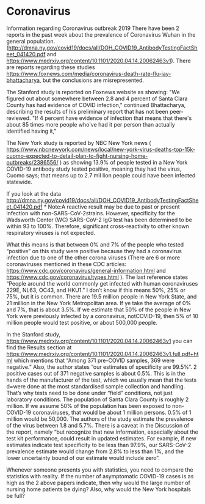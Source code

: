 # Coronavirus
Information regarding Coronavirus outbreak 2019
There have been 2 reports in the past week about the prevalence of Coronavirus Wuhan in the general population.(http://dmna.ny.gov/covid19/docs/all/DOH_COVID19_AntibodyTestingFactSheet_041420.pdf and https://www.medrxiv.org/content/10.1101/2020.04.14.20062463v1). There are reports regarding these studies https://www.foxnews.com/media/coronavirus-death-rate-flu-jay-bhattacharya, but the conclusions are  misrepresented. 
 
The Stanford study is reported on Foxnews website as showing: "We figured out about somewhere between 2.8 and 4 percent of Santa Clara County has had evidence of COVID infection," continued Bhattacharya, describing the results of his preliminary report that has not been peer-reviewed.
"If 4 percent have evidence of infection that means that there's about 85 times more people who've had it per person than actually identified having it,"
 
The New York study is reported by NBC New York news ( https://www.nbcnewyork.com/news/local/new-york-virus-deaths-top-15k-cuomo-expected-to-detail-plan-to-fight-nursing-home-outbreaks/2386556/ ) as showing 13.9% of people tested in a New York COVID-19 antibody study tested positive, meaning they had the virus, Cuomo says; that means up to 2.7 mil
lion people could have been infected statewide.
 
If you look at the data http://dmna.ny.gov/covid19/docs/all/DOH_COVID19_AntibodyTestingFactSheet_041420.pdf * Note:A reactive result may be due to past or present infection with non-SARS-CoV-2strains. However, specificity for the Wadsworth Center (WC) SARS-CoV-2 IgG test has been determined to be within 93 to 100%. Therefore, significant cross-reactivity to other known respiratory viruses is not expected.
 
What this means is that between 0% and 7% of the people who tested “positive” on this study were positive because they had a coronavirus infection due to one of the other corona viruses (There are 6 or more coronaviruses mentioned in these CDC articles: https://www.cdc.gov/coronavirus/general-information.html and https://www.cdc.gov/coronavirus/types.html ). The last reference states “People around the world commonly get infected with human coronaviruses 229E, NL63, OC43, and HKU1.” I don’t know if this means 50%, 25% or 75%, but it is common. There are 19.5 million people in New York State, and 21 million in the New York Metropolitan area. If ye take the average of 0% and 7%, that is about 3.5%. If we estimate that 50% of the people in New York were previously  infected by a coronavirus, notCOVID-19, then 5% of 10 million people would test positive, or about 500,000 people. 
 
In the Stanford study, https://www.medrxiv.org/content/10.1101/2020.04.14.20062463v1 you can find the Results section at https://www.medrxiv.org/content/10.1101/2020.04.14.20062463v1.full.pdf+html
which mentions that “Among 371 pre-COVID samples, 369 were negative.” Also, the author states “our estimates of specificity are 99.5%”. 2 positive cases out of 371 negative samples is about 0.5%. This is in the hands of the manufacturer of the test, which we usually mean that the tests d=were done at the most standardised sample collection and handling. That’s why tests need to be done under “field” conditions, not just laboratory conditions. The population of Santa Clara County is roughly 2 million. If we assume 50% of the population has been exposed to non-COVID-19 coronaviruses, that would be about 1 million persons. 0.5% of 1 million would be 50,000. The authors of the study estimate the prevalence of the virus between 1.8 and 5.7%. There is a caveat in the Discussion of the report, namely 
“but recognize that new information, especially about the test kit performance, could result in updated estimates. For example, if new estimates indicate test specificity to be less than 97.9%, our SARS-CoV-2 prevalence estimate would change from 2.8% to less than 1%, and the lower uncertainty bound of our estimate would include zero”.


Whenever someone presents you with statistics, you need to compare the statistics with reality. If the number of asymptomatic COVID-19 cases is as high as the 2 above papers indicate, then why would the large number of nursing home patients be dying? Also, why would the New York hospitals be full? 
